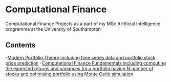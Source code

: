 # Computational Finance
Computational Finance Projects as a part of my MSc Artificial Intelligence programme at the University of Southampton

## Contents
-[Modern Portfolio Theory including time series data and portfolio stock price prediction](https://github.com/VladimirsHisamutdinovs/computational-finance/blob/main/ModernPortfolioTheory.ipynb)
-[Computational Finance Fundamentals including computing the expected returns and variances for a portfolio having N number of stocks and optimising portfolio using Monte Carlo simulation](https://github.com/VladimirsHisamutdinovs/computational-finance/blob/main/ComputationalFinanceFundamentals.ipynb)
